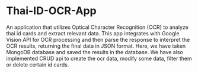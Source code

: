 # Thai-ID-OCR-App
An application that utilizes Optical Character Recognition (OCR) to analyze thai id cards and extract relevant data. This app integrates with Google Vision API for OCR processing and then parse the response to interpret the OCR results, returning the final data in JSON format. 
Here, we have taken MongoDB database and saved the results in the database. We have also implemented CRUD api to create the ocr data, modify some data, filter them or delete certain id cards.

